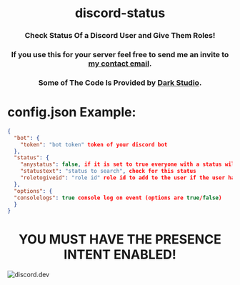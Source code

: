 <h1 align='center'> discord-status</h1>
<h3 align='center'> Check Status Of a Discord User and Give Them Roles!</h3>
<h3 align='center'> If you use this for your server feel free to send me an invite to <a href="mailto:contact@zirobot.xyz">my contact email</a>.</h3>
<h3 align='center'> Some of The Code Is Provided by <a href="https://discord.gg/devs">Dark Studio</a>.</h3>

# config.json Example:
```json
{
  "bot": {
    "token": "bot token" token of your discord bot
  },
  "status": {
    "anystatus": false, if it is set to true everyone with a status will get a role if its set to false everybody with statustext will get a role
    "statustext": "status to search", check for this status
    "roletogiveid": "role id" role id to add to the user if the user had the statustext
  },
  "options": {
  "consolelogs": true console log on event (options are true/false)
  }
}
```

<h1 align='center'> YOU MUST HAVE THE PRESENCE INTENT ENABLED!</h1>

![discord.dev](https://cdn.discordapp.com/attachments/628197645537771530/843545696245252136/unknown.png)
